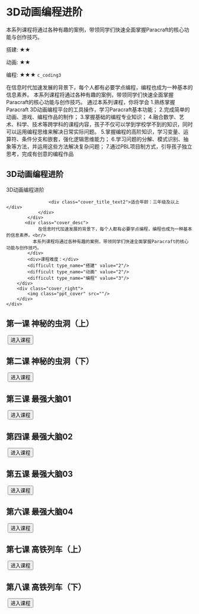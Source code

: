 # 3D动画编程进阶
<desc>本系列课程将通过各种有趣的案例，带领同学们快速全面掌握Paracraft的核心功能与创作技巧。<br/>

搭建: ★★<br/>

动画: ★★<br/>

编程: ★★★
</desc>
<code>c_coding3</code>

在信息时代加速发展的背景下，每个人都有必要学点编程，编程也成为一种基本的信息素养。
本系列课程将通过各种有趣的案例，带领同学们快速全面掌握Paracraft的核心功能与创作技巧。
通过本系列课程，你将学会
1.熟练掌握Paracraft 3D动画编程平台的工具操作，学习Paracraft基本功能；
2.完成简单的动画、游戏、编程作品的制作；
3.掌握基础的编程专业知识；
4.融合数学、艺术、科学、技术等跨学科的课程内容，孩子不仅可以学到学校学不到的知识，同时可以运用编程思维来解决日常实际问题。
5.掌握编程的高阶知识，学习变量、运算符、条件分支和嵌套，强化逻辑思维能力；
6.学习问题的分解、模式识别、抽象等方法，并运用这些方法解决复杂问题；
7.通过PBL项目制方式，引导孩子独立思考，完成有创意的编程作品

## 3D动画编程进阶
<div class="ppt_cover_div">
        <div class="cover_left">
            <div class="cover_title">
                <div class="cover_title_left"></div>
                <div class="cover_title_right">
                    <div class="cover_title_text">3D动画编程进阶</div>
                  
                    <div class="cover_title_text2">适合年龄：三年级及以上</div>
                </div>
            </div>
           <div class="cover_desc">
                在信息时代加速发展的背景下，每个人都有必要学点编程，编程也成为一种基本的信息素养。<br/>
              本系列课程将通过各种有趣的案例，带领同学们快速全面掌握Paracraft的核心功能与创作技巧。
            </div>
            <div>课程难度：</div>
            <difficult type_name="搭建" value="2"/>
            <difficult type_name="动画" value="2"/>
            <difficult type_name="编程" value="3"/> 
        </div>
        <div class="cover_right">
            <img class="ppt_cover" src=""/> 
        </div>
    </div>
<notes display="teacher">
  

 
  
  
</notes>

## 第一课 神秘的虫洞（上）
<img class="bg_img" src=""/>
<input type="button" to_world_id="1037400" value='进入课程' onclick="ToWorld" class="yellon_button"/>

<notes display="teacher">


</notes>

## 第二课 神秘的虫洞（下）

<img class="bg_img" src=""/>
<input type="button" to_world_id="1037401" value='进入课程' onclick="ToWorld" class="yellon_button"/>

<notes display="teacher">


</notes>

## 第三课 最强大脑01
<img class="bg_img" src=""/>
<input type="button" to_world_id="1037404" value='进入课程' onclick="ToWorld" class="yellon_button"/>

<notes display="teacher">


</notes>

## 第四课 最强大脑02
<img class="bg_img" src=""/>
<input type="button" to_world_id="1037405" value='进入课程' onclick="ToWorld" class="yellon_button"/>

<notes display="teacher">


</notes>

## 第五课 最强大脑03
<img class="bg_img" src=""/>
<input type="button" to_world_id="1037406" value='进入课程' onclick="ToWorld" class="yellon_button"/>

<notes display="teacher">


</notes>

## 第六课 最强大脑04
<img class="bg_img" src=""/>
<input type="button" to_world_id="1037407" value='进入课程' onclick="ToWorld" class="yellon_button"/>

<notes display="teacher">


</notes>

## 第七课 高铁列车（上）
<img class="bg_img" src=""/>
<input type="button" to_world_id="1037408" value='进入课程' onclick="ToWorld" class="yellon_button"/>

<notes display="teacher">


</notes>

## 第八课 高铁列车（下）
<img class="bg_img" src=""/>
<input type="button" to_world_id="1037410" value='进入课程' onclick="ToWorld" class="yellon_button"/>

<notes display="teacher">


</notes>


